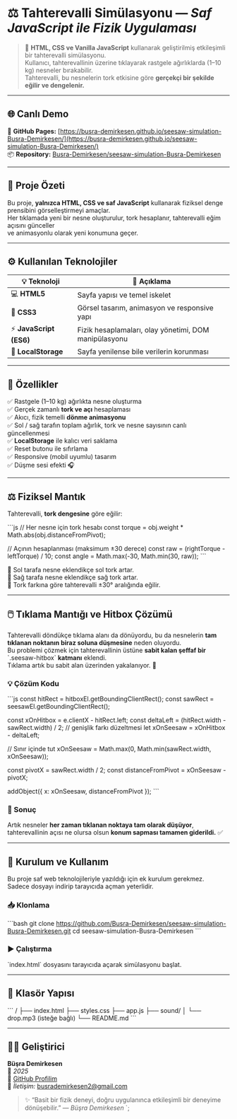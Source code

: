 # ⚖️ Tahterevalli Simülasyonu — *Saf JavaScript ile Fizik Uygulaması*

> 🎯 **HTML, CSS ve Vanilla JavaScript** kullanarak geliştirilmiş etkileşimli bir tahterevalli simülasyonu.  
> Kullanıcı, tahterevallinin üzerine tıklayarak rastgele ağırlıklarda (1–10 kg) nesneler bırakabilir.  
> Tahterevalli, bu nesnelerin tork etkisine göre **gerçekçi bir şekilde eğilir ve dengelenir.**

---

## 🌐 Canlı Demo

🔗 **GitHub Pages:** [https://busra-demirkesen.github.io/seesaw-simulation-Busra-Demirkesen/](https://busra-demirkesen.github.io/seesaw-simulation-Busra-Demirkesen/)  
📦 **Repository:** [Busra-Demirkesen/seesaw-simulation-Busra-Demirkesen](https://github.com/Busra-Demirkesen/seesaw-simulation-Busra-Demirkesen)

---

## 🧩 Proje Özeti

Bu proje, **yalnızca HTML, CSS ve saf JavaScript** kullanarak fiziksel denge prensibini görselleştirmeyi amaçlar.  
Her tıklamada yeni bir nesne oluşturulur, tork hesaplanır, tahterevalli eğim açısını günceller  
ve animasyonlu olarak yeni konumuna geçer.

---

## ⚙️ Kullanılan Teknolojiler

| 💡 Teknoloji | 📘 Açıklama |
|--------------|-------------|
| 💻 **HTML5** | Sayfa yapısı ve temel iskelet |
| 🎨 **CSS3** | Görsel tasarım, animasyon ve responsive yapı |
| ⚡ **JavaScript (ES6)** | Fizik hesaplamaları, olay yönetimi, DOM manipülasyonu |
| 💾 **LocalStorage** | Sayfa yenilense bile verilerin korunması |

---

## 🚀 Özellikler

✅ Rastgele (1–10 kg) ağırlıkta nesne oluşturma  
✅ Gerçek zamanlı **tork ve açı** hesaplaması  
✅ Akıcı, fizik temelli **dönme animasyonu**  
✅ Sol / sağ tarafın toplam ağırlık, tork ve nesne sayısının canlı güncellenmesi  
✅ **LocalStorage** ile kalıcı veri saklama  
✅ Reset butonu ile sıfırlama  
✅ Responsive (mobil uyumlu) tasarım  
✅ Düşme sesi efekti 🎧  

---

## ⚖️ Fiziksel Mantık

Tahterevalli, **tork dengesine** göre eğilir:

\`\`\`js
// Her nesne için tork hesabı
const torque = obj.weight * Math.abs(obj.distanceFromPivot);

// Açının hesaplanması (maksimum ±30 derece)
const raw = (rightTorque - leftTorque) / 10;
const angle = Math.max(-30, Math.min(30, raw));
\`\`\`

🔹 Sol tarafa nesne eklendikçe sol tork artar.  
🔹 Sağ tarafa nesne eklendikçe sağ tork artar.  
🔹 Tork farkına göre tahterevalli ±30° aralığında eğilir.

---

## 🖱️ Tıklama Mantığı ve Hitbox Çözümü

Tahterevalli döndükçe tıklama alanı da dönüyordu, bu da nesnelerin **tam tıklanan noktanın biraz soluna düşmesine** neden oluyordu.  
Bu problemi çözmek için tahterevallinin üstüne **sabit kalan şeffaf bir** \`.seesaw-hitbox\` **katmanı** eklendi.  
Tıklama artık bu sabit alan üzerinden yakalanıyor. 🎯

### 💡 Çözüm Kodu

\`\`\`js
const hitRect = hitboxEl.getBoundingClientRect();
const sawRect = seesawEl.getBoundingClientRect();

const xOnHitbox = e.clientX - hitRect.left;
const deltaLeft = (hitRect.width - sawRect.width) / 2; // genişlik farkı düzeltmesi
let xOnSeesaw = xOnHitbox - deltaLeft;

// Sınır içinde tut
xOnSeesaw = Math.max(0, Math.min(sawRect.width, xOnSeesaw));

const pivotX = sawRect.width / 2;
const distanceFromPivot = xOnSeesaw - pivotX;

addObject({ x: xOnSeesaw, distanceFromPivot });
\`\`\`

### 🎯 Sonuç

Artık nesneler **her zaman tıklanan noktaya tam olarak düşüyor**,  
tahterevallinin açısı ne olursa olsun **konum sapması tamamen giderildi.** ✅

---

## 🚀 Kurulum ve Kullanım

Bu proje saf web teknolojileriyle yazıldığı için ek kurulum gerekmez.  
Sadece dosyayı indirip tarayıcıda açman yeterlidir.

### 📥 Klonlama

\`\`\`bash
git clone https://github.com/Busra-Demirkesen/seesaw-simulation-Busra-Demirkesen.git
cd seesaw-simulation-Busra-Demirkesen
\`\`\`

### ▶️ Çalıştırma

\`index.html\` dosyasını tarayıcıda açarak simülasyonu başlat.

---


## 🧱 Klasör Yapısı

\`\`\`
/
├── index.html
├── styles.css
├── app.js
├── sound/
│   └── drop.mp3 (isteğe bağlı)
└── README.md
\`\`\`

---


## 👩‍💻 Geliştirici

**Büşra Demirkesen**  
📅 *2025*  
🔗 [GitHub Profilim](https://github.com/Busra-Demirkesen)  
📧 *İletişim:* busrademirkesen2@gmail.com

> ✨ “Basit bir fizik deneyi, doğru uygulanınca etkileşimli bir deneyime dönüşebilir.” — *Büşra Demirkesen*
`;

